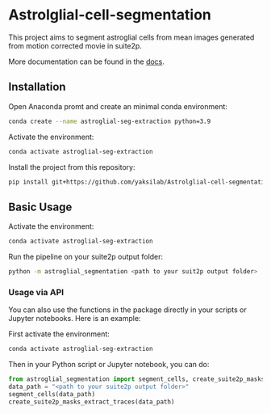 # Astrolglial-cell-segmentation

This project aims to segment astroglial cells from mean images generated from motion corrected movie in suite2p. 

More documentation can be found in the [docs](docs/README.md).

## Installation


Open Anaconda promt and create an minimal conda environment:

```bash
conda create --name astroglial-seg-extraction python=3.9
```
Activate the environment:

```bash
conda activate astroglial-seg-extraction
```

Install the project from this repository:

```bash
pip install git+https://github.com/yaksilab/Astrolglial-cell-segmentation.git
```


## Basic Usage

Activate the environment:

```bash
conda activate astroglial-seg-extraction
```

Run the pipeline on your suite2p output folder:

```bash
python -m astroglial_segmentation <path to your suit2p output folder>
```

### Usage via API

You can also use the functions in the package directly in your scripts or Jupyter notebooks. Here is an example:

First activate the environment:

```bash
conda activate astroglial-seg-extraction
```

Then in your Python script or Jupyter notebook, you can do:

```python
from astroglial_segmentation import segment_cells, create_suite2p_masks_extract_traces
data_path = "<path to your suite2p output folder>"
segment_cells(data_path)
create_suite2p_masks_extract_traces(data_path)
```